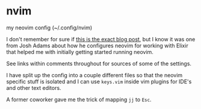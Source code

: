 # nvim
my neovim config (~/.config/nvim)

I don't remember for sure if [this is the exact blog post](https://www.smoothterminal.com/articles/neovim-for-elixir), 
but I know it was one from Josh Adams about how he configures neovim for working with Elixir that helped me with initially 
getting started running neovim.

See links within comments throughout for sources of some of the settings. 

I have split up the config into a couple different files so that the neovim specific stuff is isolated and I can use 
`keys.vim` inside vim plugins for IDE's and other text editors.

A former coworker gave me the trick of mapping `jj` to `Esc`.
